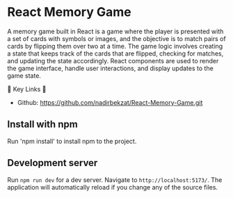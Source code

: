 # React Memory Game

A memory game built in React is a game where the player is presented with a set of cards with symbols or images, and the objective is to match pairs of cards by flipping them over two at a time. The game logic involves creating a state that keeps track of the cards that are flipped, checking for matches, and updating the state accordingly. React components are used to render the game interface, handle user interactions, and display updates to the game state. 

🔗  Key Links 🔗
- Github: https://github.com/nadirbekzat/React-Memory-Game.git


## Install with npm

Run 'npm install' to install npm to the project.

## Development server

Run `npm run dev` for a dev server. Navigate to `http://localhost:5173/`. The application will automatically reload if you change any of the source files.